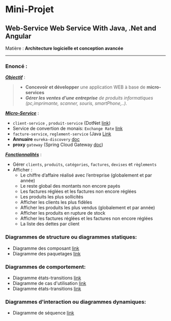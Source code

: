 # Mini-Projet
## Web-Service Web Service With Java, .Net and Angular
Matière : **Architecture logicielle et conception avancée**

___

### Enoncé :
<u>***Objectif***</u> :
>* **Concevoir et développer** une application WEB à base de **micro-services**
>* ***Gérer les ventes d’une entreprise** de produits informatiques (pc,imprimante, scanner, souris, smartPhone,..).*

<u>***Micro-Service***</u> :
* `client-service` , `produit-service` (DotNet [link](https://fr.wikipedia.org/wiki/.NET_Core))
* Service de convertion de monais:  `Exchange Rate` [link](https://exchangeratesapi.io/)
* `facture-service`, `reglement-service` (Java [Link](https://fr.wikipedia.org/wiki/Java_(technique))
* **Annuaire** `eureka-discovery` [doc](https://spring.io/guides/gs/service-registration-and-discovery/)
* **proxy** `gateway` (Spring Cloud Gateway [doc](https://spring.io/projects/spring-cloud-gateway))

<u>***Fonctionnalités***</u> :
* Gérer `clients`, `produits`, `catégories`, `factures`, `devises` et `règlements`
* Afficher :
  * Le chiffre d’affaire réalisé avec l’entreprise (globalement et par année)
  * Le reste global des montants non encore payés
  * Les factures réglées et les factures non encore réglées
  * Les produits les plus sollicités
  * Afficher les clients les plus fidèles
  * Afficher les produits les plus vendus (globalement et par année)
  * Afficher les produits en rupture de stock
  * Afficher les factures réglées et les factures non encore réglées
  * La liste des dettes par client

### Diagrammes de structure ou diagrammes statiques:
* Diagramme des composant [link](https://fr.wikipedia.org/wiki/Diagramme_de_composants)
* Diagramme des paquetages [link](https://fr.wikipedia.org/wiki/Diagramme_des_paquetages)

### Diagrammes de comportement:
* Diagramme états-transitions [link](https://fr.wikipedia.org/wiki/Diagramme_de_cas_d%27utilisation)
* Diagramme de cas d'utilisation [link](https://fr.wikipedia.org/wiki/Diagramme_de_cas_d%27utilisation)
* Diagramme états-transitions [link](https://fr.wikipedia.org/wiki/Diagramme_d%27activit%C3%A9)

### Diagrammes d'interaction ou diagrammes dynamiques:
* Diagramme de séquence [link](https://fr.wikipedia.org/wiki/Diagramme_de_s%C3%A9quence)

